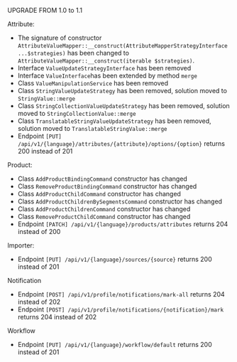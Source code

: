 UPGRADE FROM 1.0 to 1.1

Attribute:
* The signature of constructor `AttributeValueMapper::__construct(AttributeMapperStrategyInterface ...$strategies)` 
  has been changed to `AttributeValueMapper::__construct(iterable $strategies)`.
* Interface `ValueUpdateStrategyInterface` has been removed
* Interface `ValueInterface`has been extended by method `merge`
* Class `ValueManipulationService` has been removed
* Class `StringValueUpdateStrategy` has been removed, solution moved to `StringValue::merge`
* Class `StringCollectionValueUpdateStrategy` has been removed, solution moved to `StringCollectionValue::merge`
* Class `TranslatableStringValueUpdateStrategy` has been removed, solution moved to `TranslatableStringValue::merge`
* Endpoint `[PUT] /api/v1/{language}/attributes/{attribute}/options/{option}` returns 200 instead of 201

Product:
* Class `AddProductBindingCommand` constructor has changed
* Class `RemoveProductBindingCommand` constructor has changed
* Class `AddProductChildCommand` constructor has changed
* Class `AddProductChildrenBySegmentsCommand` constructor has changed
* Class `AddProductChildrenCommand` constructor has changed
* Class `RemoveProductChildCommand` constructor has changed
* Endpoint `[PATCH] /api/v1/{language}/products/attributes` returns 204 instead of 200

Importer:
* Endpoint `[PUT] /api/v1/{language}/sources/{source}` returns 200 instead of 201

Notification
* Endpoint `[POST] /api/v1/profile/notifications/mark-all` returns 204 instead of 202
* Endpoint `[POST] /api/v1/profile/notifications/{notification}/mark` returns 204 instead of 202

Workflow
* Endpoint `[PUT] /api/v1/{language}/workflow/default` returns 200 instead of 201

